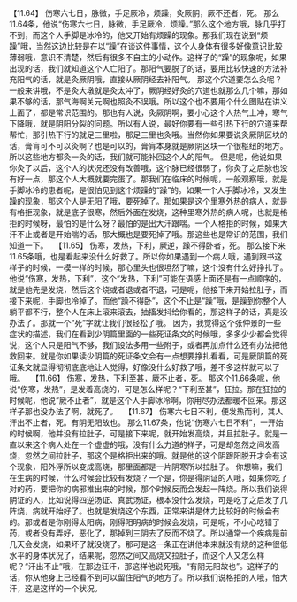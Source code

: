 【11.64】  伤寒六七日，脉微，手足厥冷，烦躁，灸厥阴，厥不还者，死。
那么11.64条，他说“伤寒六七日，脉微，手足厥冷，烦躁。”那么这个地方哦，脉几乎打不到，而这个人手脚是冰冷的，他又开始有烦躁的现象。那我们现在说到“烦躁”哦，当然这边比较是在以“躁”在谈这件事情，这个人身体有很多好像意识比较薄弱哦，意识不清楚，然后有很多不自主的小动作。这样子的“躁”的现象呢，如果出现的话，我们就知道这个人亡阳了。那阳气要脱了的话，要用比较快速的方法补充阳气的话，就是灸厥阴哦，直接从厥阴经去补阳气。
那这个穴道要怎么灸呢？一般来讲哦，不是灸大墩就是灸太冲了，厥阴经好灸的穴道也就那么几个嘛，那如果不够的话，那气海啊关元啊也照灸不误哦。所以这个也不要用个什么图贴在讲义上面了，都是常识范围的。那也有人说，灸厥阴啊，要小心这个人热气上冲，寒气下降哦，就是阴阳分裂的问题。所以有人说，最好你要有一些引热下行的穴道来帮帮忙，那引热下行的就足三里啦，那足三里也灸哦。当然你如果要说灸厥阴区块的话，膏肓可不可以灸啊？也是可以的，膏肓本身就是厥阴区块一个很枢纽的地方。所以这些地方都灸一灸的话，我们就可能补回这个人的阳气。
但是呢，他说如果你灸了以后，这个人的状况还没有改善哦，这个脉已经很弱了，你灸了之后脉也没有好一点，那这个人大概就要完蛋了。那我们在临床的时候呢，一般观察哦，就是手脚冰冷的患者呢，是很怕见到这个烦躁的“躁”的。如果一个人手脚冰冷，又发生躁的现象，那这个人是无阳了哦，要死掉了。那如果是这个里寒外热的病人，就是有格拒现象，就是底子很寒，然后外面在发烧，这种里寒外热的病人呢，也就是格拒的时候呀，最怕的是什么呀？最怕的是出大汗跟喘。一个人格拒的时候，如果大汗不止或者是开始喘的话，那大概也是要死掉了哦。那这些也是常识的范围，我们知道一下。
 
【11.65】  伤寒，发热，下利，厥逆，躁不得卧者，死。
那么接下来11.65条哦，也是看起来没什么好救了。所以你如果遇到一个病人哦，遇到跟书这样子的时候，一模一样的时候，那心里头也很坦然了嘛，这个没有什么好挣扎了。他说“伤寒，发热，下利”，这个“发热，下利”可能在语感上面还是有一点顺序的，就是他先是发烧，然后这个烧或者退或者不退，可是呢，他接下来开始拉肚子，而接下来呢，手脚也冷掉了。而他“躁不得卧”，这个不止是“躁”哦，是躁到你整个人躺平都不行，整个人在床上滚来滚去，抽搐发抖给你看的，那这样子的话，真是没办法了。那就一个“死”字就让我们很轻松了哦。
因为，我觉得这个张仲景的一些症状的描述，我们在看到少阴篇里面的一些死证条文的时候哦，多多少少都会觉得说，这个人只是阳气不够，我们设法多用一些附子，或者再加点什么还有办法把他救回来。就是你如果读少阴篇的死证条文会有一点想要挣扎看看，可是厥阴篇的死证条文就显得彻彻底底地让人觉得，好像没什么好救了哦，差不多这样就可以了哦。
 
【11.66】  伤寒，发热，下利至甚，厥不止者，死。
那这个11.66条呢，他说“伤寒，发热”，是发着高烧的，可是怎么样呢？“下利至甚”，狂拉。那在狂拉的时候呢，他说“厥不止者”，就是这个人手脚冰冷啊，你用尽办法都暖不回来。那这样子那也没办法了啊，就死了。
 
【11.67】  伤寒六七日不利，便发热而利，其人汗出不止者，死。有阴无阳故也。
那么11.67条，他说“伤寒六七日不利”，一开始的时候啊，他并没有拉肚子，可是接下来呢，就开始发高烧，并且拉肚子。就是一直以来这个病人处在一个虚虚的哦，没有什么力道的样子，可是却忽然之间发高烧，忽然之间拉肚子，那这个是格拒出来的哦。就是他的这个阴跟阳脱开才会有这个现象，阳外浮所以变成高烧，那里面都是一片阴寒所以拉肚子。
你想嘛，我们在生病的时候，什么时候会比较有发烧？一个是，你是得阴证的人哦，如果你吃了对的药，要把你的病邪推出来的时候，那个时候反而会发起一阵烧。所以我们说得阴证的人，比如说得四逆汤证、真武汤证，根本没什么发烧，可是吃了之后发了几阵烧，病就开始好了。也就是发烧这个东西，正常来讲是体力比较好的时候会有的。那或者是你刚得太阳病，刚得阳明病的时候会发烧，可是呢，不小心吃错了药，或者没有弄好，恶化了，那掉到三阴去了反而不烧了。所以通常一个疾病是前几天会发烧，如果坏了就没烧了。那可是这一条正在讲他本来就没有烧的这种很低水平的身体状况了，结果呢，忽然之间又高烧又拉肚子，而这个人又怎么样呢？“汗出不止”哦，在那边狂汗，那这样他说死哦，“有阴无阳故也”。这样子的话，你从他身上已经看不到可以留住阳气的地方了。所以我们说格拒的人哦，怕大汗，这是这样的一个状况。
